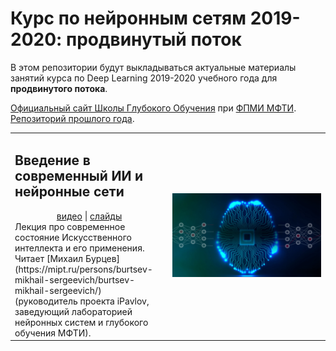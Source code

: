 # Курс по нейронным сетям 2019-2020: продвинутый поток

В этом репозитории будут выкладываться актуальные материалы занятий курса по Deep Learning 2019-2020 учебного года для **продвинутого потока**.

[Официальный сайт Школы Глубокого Обучения](https://www.dlschool.org) при [ФПМИ МФТИ](https://mipt.ru/education/departments/fpmi/). [Репозиторий прошлого года](https://github.com/DLSchool/deep_learning_2018-19).

<table width="100%">
    <tr>
        <td width="50%">
            <H2>Введение в современный ИИ и нейронные сети</H2>
            <div align="center">
                 <a href="https://www.youtube.com/watch?time_continue=3820&v=RviskFqwF3M">видео</a> |
                 <a href="https://cloud.mail.ru/public/BaEv/BWr96KK4U">слайды</a>
            </div>
            Лекция про современное состояние Искусственного интеллекта и его применения. Читает [Михаил Бурцев](https://mipt.ru/persons/burtsev-mikhail-sergeevich/burtsev-mikhail-sergeevich/) (руководитель проекта iPavlov, заведующий лабораторией нейронных систем и глубокого обучения МФТИ).
        <td width="50%"><a href="https://www.youtube.com/watch?time_continue=3820&v=RviskFqwF3M"><img alt="Introduction to Deep Learning and AI (2019-2020)" src="_intro/img/intro_ai.jpg"/></a></td>
    </tr>
</table>
<br/>
<br/>
<br/>
